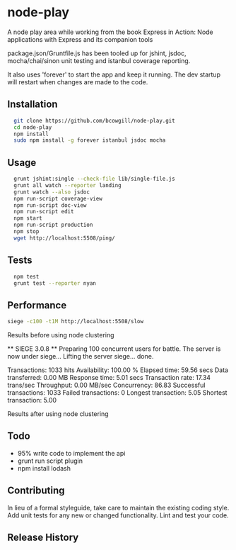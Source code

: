 node-play
=========

A node play area while working from the book Express in Action: Node applications with Express and its companion tools

package.json/Gruntfile.js has been tooled up for jshint, jsdoc, mocha/chai/sinon unit testing and istanbul coverage reporting.

It also uses 'forever' to start the app and keep it running. The dev startup will restart when changes are made to the code.

## Installation

```bash
  git clone https://github.com/bcowgill/node-play.git
  cd node-play
  npm install
  sudo npm install -g forever istanbul jsdoc mocha
```

## Usage

```bash
  grunt jshint:single --check-file lib/single-file.js
  grunt all watch --reporter landing
  grunt watch --also jsdoc
  npm run-script coverage-view
  npm run-script doc-view
  npm run-script edit
  npm start
  npm run-script production
  npm stop
  wget http://localhost:5508/ping/
```

## Tests

```bash
  npm test
  grunt test --reporter nyan
```

## Performance

```bash
siege -c100 -t1M http://localhost:5508/slow
```

Results before using node clustering

** SIEGE 3.0.8
** Preparing 100 concurrent users for battle.
The server is now under siege...
Lifting the server siege...      done.

Transactions:		        1033 hits
Availability:		      100.00 %
Elapsed time:		       59.56 secs
Data transferred:	        0.00 MB
Response time:		        5.01 secs
Transaction rate:	       17.34 trans/sec
Throughput:		        0.00 MB/sec
Concurrency:		       86.83
Successful transactions:        1033
Failed transactions:	           0
Longest transaction:	        5.05
Shortest transaction:	        5.00

Results after using node clustering

## Todo

- 95% write code to implement the api
- grunt run script plugin
- npm install lodash

## Contributing

In lieu of a formal styleguide, take care to maintain the existing coding style.
Add unit tests for any new or changed functionality. Lint and test your code.

## Release History

